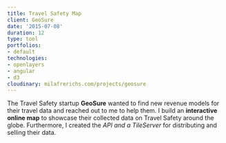 ```yaml
---
title: Travel Safety Map
client: GeoSure
date: '2015-07-08'
duration: 12
type: tool
portfolios:
- default
technologies:
- openlayers
- angular
- d3
cloudinary: milafrerichs.com/projects/geosure
---
```

The Travel Safety startup __GeoSure__ wanted to find new revenue models for their travel data and reached out to me to help them. I build an __interactive online map__ to showcase their collected data on Travel Safety around the globe.  Furthermore, I created the _API and a TileServer_ for distributing and selling their data.
